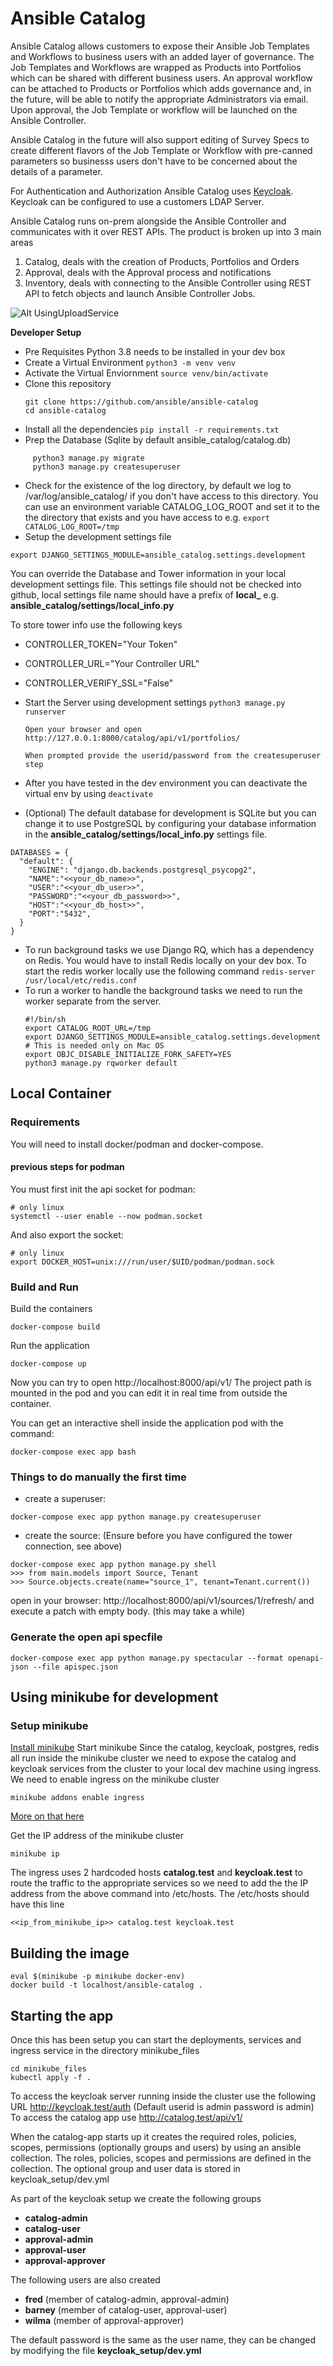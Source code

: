 

# Ansible Catalog

Ansible Catalog allows customers to expose their Ansible Job Templates and Workflows to business users with an added layer of governance. The Job Templates and Workflows are wrapped as Products into Portfolios which can be shared with different business users. An approval workflow can be attached to Products or Portfolios which adds governance and, in the future, will be able to notify the appropriate Administrators via email. Upon approval, the Job Template or workflow will be launched on the Ansible Controller.

Ansible Catalog in the future will also support editing of Survey Specs to create different flavors of the Job Template or Workflow with pre-canned parameters so businesss users don't have to be concerned about the details of a parameter.


For Authentication and Authorization Ansible Catalog uses [Keycloak](https://github.com/chambridge/galaxy_ng/tree/poc-keycloak-py-social). Keycloak can be configured to use a customers LDAP Server.


Ansible Catalog runs on-prem alongside the Ansible Controller and communicates with it over REST APIs. The product is broken up into 3 main areas

 1. Catalog, deals with the creation of Products, Portfolios and Orders
 2. Approval, deals with the Approval process and notifications
 3. Inventory, deals with connecting to the Ansible Controller using REST API to fetch objects and launch Ansible Controller Jobs.

![Alt UsingUploadService](./docs/ansible_catalog.png?raw=true)


**Developer Setup**
* Pre Requisites 
   Python 3.8 needs to be installed in your dev box
* Create a Virtual Environment
   ```python3 -m venv venv```
* Activate the Virtual Enviornment
    ```source venv/bin/activate```
* Clone this repository
     ```
     git clone https://github.com/ansible/ansible-catalog
     cd ansible-catalog
     ```
 * Install all the dependencies
     ```pip install -r requirements.txt```
 * Prep the Database (Sqlite by default ansible_catalog/catalog.db)
 ```
      python3 manage.py migrate
      python3 manage.py createsuperuser
```
* Check for the existence of the log directory, by default we log to /var/log/ansible_catalog/ if you don't have access to this directory. You can use an environment variable CATALOG_LOG_ROOT and set it to the the directory that exists and you have access to e.g.
  ```export CATALOG_LOG_ROOT=/tmp```    
* Setup the development settings file
```
export DJANGO_SETTINGS_MODULE=ansible_catalog.settings.development
```
   You can override the Database and Tower information in your local development settings file.
   This settings file should not be checked into github, local settings file name should have a prefix of  **local_** e.g.   **ansible_catalog/settings/local_info.py**
   
   To store tower info use the following keys
   
  * CONTROLLER_TOKEN="Your Token"
  * CONTROLLER_URL="Your Controller URL"
  * CONTROLLER_VERIFY_SSL="False"
  
* Start the Server using development settings
      ```python3 manage.py runserver```
      
      Open your browser and open http://127.0.0.1:8000/catalog/api/v1/portfolios/
      
      When prompted provide the userid/password from the createsuperuser step

* After you have tested in the dev environment you can deactivate the virtual env by using
```deactivate```
* (Optional) The default database for development is SQLite but you can change it to use PostgreSQL by configuring your database information in the **ansible_catalog/settings/local_info.py** settings file.
```
DATABASES = {
  "default": {
    "ENGINE": "django.db.backends.postgresql_psycopg2",
    "NAME":"<<your_db_name>>",
    "USER":"<<your_db_user>>",
    "PASSWORD":"<<your_db_password>>",
    "HOST":"<<your_db_host>>",
    "PORT":"5432",
  }
}
```
* To run background tasks we use Django RQ, which has a dependency on Redis. You would have to install Redis locally on your dev box. To start the redis worker locally use the following command
```redis-server /usr/local/etc/redis.conf```
* To run a worker to handle the background tasks we need to run the worker separate from the server.
  ```
  #!/bin/sh
  export CATALOG_ROOT_URL=/tmp
  export DJANGO_SETTINGS_MODULE=ansible_catalog.settings.development
  # This is needed only on Mac OS
  export OBJC_DISABLE_INITIALIZE_FORK_SAFETY=YES
  python3 manage.py rqworker default
  ```
## Local Container ##
### Requirements
You will need to install docker/podman and docker-compose. 


#### previous steps for podman
You must first init the api socket for podman:
```
# only linux 
systemctl --user enable --now podman.socket
```

And also export the socket:

```
# only linux 
export DOCKER_HOST=unix:///run/user/$UID/podman/podman.sock
```

### Build and Run

Build the containers
```
docker-compose build
```

Run the application
```
docker-compose up
```

Now you can try to open http://localhost:8000/api/v1/
The project path is mounted in the pod and you can edit it in real time from outside the container. 

You can get an interactive shell inside the application pod with the command:
```
docker-compose exec app bash
```

### Things to do manually the first time
- create a superuser:
```
docker-compose exec app python manage.py createsuperuser
```

- create the source: (Ensure before you have configured the tower connection, see above)
```
docker-compose exec app python manage.py shell
>>> from main.models import Source, Tenant
>>> Source.objects.create(name="source_1", tenant=Tenant.current())
```
open in your browser: http://localhost:8000/api/v1/sources/1/refresh/
and execute a patch with empty body. (this may take a while)

### Generate the open api specfile
```
docker-compose exec app python manage.py spectacular --format openapi-json --file apispec.json
```
## Using minikube for development
###  Setup minikube
[Install minikube](https://minikube.sigs.k8s.io/docs/start/)
Start minikube
Since the catalog, keycloak, postgres, redis all run inside the minikube cluster we need to expose the catalog and keycloak services from the cluster to your local dev machine using ingress. We need to enable ingress on the minikube cluster

```
minikube addons enable ingress
```

 [More on that here](https://kubernetes.io/docs/tasks/access-application-cluster/ingress-minikube/)

Get the IP address of the minikube cluster
```
minikube ip
```

The ingress uses 2 hardcoded hosts **catalog.test** and **keycloak.test** to route the traffic to the appropriate services so we need to add the the IP address from the above command into /etc/hosts. The /etc/hosts should have this line 
```
<<ip_from_minikube_ip>> catalog.test keycloak.test
```
## Building the image

```
eval $(minikube -p minikube docker-env)
docker build -t localhost/ansible-catalog .
```
## Starting the app
Once this has been setup you can start the deployments, services and ingress service in the directory minikube_files

```
cd minikube_files
kubectl apply -f .
```

To access the keycloak server running inside the cluster use the following URL
http://keycloak.test/auth  (Default userid is admin password is admin)
To access the catalog app use
http://catalog.test/api/v1/

When the catalog-app starts up it creates the required roles, policies, scopes, permissions (optionally groups and users) by using an ansible collection. The roles, policies, scopes and permissions are defined in the collection. The optional group and user data is stored in keycloak_setup/dev.yml
 
As part of the keycloak setup we create the following groups

 - **catalog-admin**
 - **catalog-user**
 - **approval-admin**
 - **approval-user**
 - **approval-approver**

The following users are also created

 - **fred** (member of catalog-admin, approval-admin)
 - **barney** (member of catalog-user, approval-user)
 - **wilma** (member of approval-approver)

The default password is the same as the user name, they can be changed by modifying the file **keycloak_setup/dev.yml**
